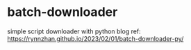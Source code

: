 # batch-downloader
simple script downloader with python
blog ref: https://rynnzhan.github.io/2023/02/01/batch-downloader-py/
